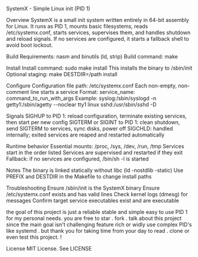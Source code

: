 SystemX - Simple Linux init (PID 1)

Overview
SystemX is a small init system written entirely in 64-bit assembly for Linux. It runs as PID 1, mounts basic filesystems, reads /etc/systemx.conf, starts services, supervises them, and handles shutdown and reload signals. If no services are configured, it starts a fallback shell to avoid boot lockout.

Build
Requirements: nasm and binutils (ld, strip)
Build command: make

Install
Install command: sudo make install
This installs the binary to /sbin/init
Optional staging: make DESTDIR=/path install

Configure
Configuration file path: /etc/systemx.conf
Each non-empty, non-comment line starts a service
Format: service_name: command_to_run_with_args
Example:
syslog:/sbin/syslogd -n
getty1:/sbin/agetty --noclear tty1 linux
sshd:/usr/sbin/sshd -D

Signals
SIGHUP to PID 1: reload configuration, terminate existing services, then start per new config
SIGTERM or SIGINT to PID 1: clean shutdown, send SIGTERM to services, sync disks, power off
SIGCHLD: handled internally; exited services are reaped and restarted automatically

Runtime behavior
Essential mounts: /proc, /sys, /dev, /run, /tmp
Services start in the order listed
Services are supervised and restarted if they exit
Fallback: if no services are configured, /bin/sh -l is started

Notes
The binary is linked statically without libc (ld -nostdlib -static)
Use PREFIX and DESTDIR in the Makefile to change install paths

Troubleshooting
Ensure /sbin/init is the SystemX binary
Ensure /etc/systemx.conf exists and has valid lines
Check kernel logs (dmesg) for messages
Confirm target service executables exist and are executable

the goal of this project is just a reliable stable and simple easy to use PID 1 for my personal needs. you are free to star . fork . talk about this project since the main goal isn't challenging feature rich or widly use complex PID's like systemd .
but thank you for taking time from your day to read . clone or even test this project. !

License
MIT License. See LICENSE
